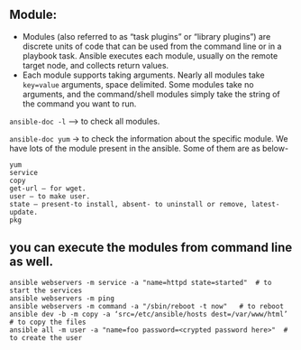 ## Module:

- Modules (also referred to as “task plugins” or “library plugins”) are discrete units of code that can be used from the command line or in a playbook task. Ansible executes each module, usually on the remote target node, and collects return values.
- Each module supports taking arguments. Nearly all modules take ```key=value``` arguments, space delimited. Some modules take no arguments, and the command/shell modules simply take the string of the command you want to run.

```ansible-doc -l``` –> to check all modules.

```ansible-doc yum``` -> to check the information about the specific module. We have lots of the module present in the ansible. Some of them are as below-

```
yum
service
copy
get-url – for wget.
user – to make user.
state – present-to install, absent- to uninstall or remove, latest- update.
pkg
```

## you can execute the modules from command line as well.

```
ansible webservers -m service -a "name=httpd state=started"  # to start the services
ansible webservers -m ping    
ansible webservers -m command -a "/sbin/reboot -t now"   # to reboot
ansible dev -b -m copy -a ‘src=/etc/ansible/hosts dest=/var/www/html’  # to copy the files
ansible all -m user -a "name=foo password=<crypted password here>"  # to create the user

```
